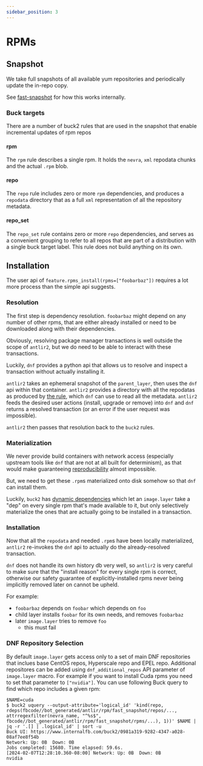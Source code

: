 ```yaml
---
sidebar_position: 3
---
```


# RPMs

## Snapshot

We take full snapshots of all available yum repositories and periodically update
the in-repo copy.

<FbInternalOnly>
See <a href="../fb/fast-snapshot">fast-snapshot</a> for how this works internally.
</FbInternalOnly>

### Buck targets

There are a number of buck2 rules that are used in the snapshot that enable
incremental updates of rpm repos

#### rpm

The `rpm` rule describes a single rpm. It holds the `nevra`, `xml` repodata
chunks and the actual `.rpm` blob.

#### repo

The `repo` rule includes zero or more `rpm` dependencies, and produces a
`repodata` directory that as a full `xml` representation of all the repository
metadata.

#### repo_set

The `repo_set` rule contains zero or more `repo` dependencies, and serves as a
convenient grouping to refer to all repos that are part of a distribution with a
single buck target label. This rule does not build anything on its own.

## Installation

The user api of `feature.rpms_install(rpms=["foobarbaz"])` requires a lot more
process than the simple api suggests.

### Resolution

The first step is dependency resolution. `foobarbaz` might depend on any number
of other rpms, that are either already installed or need to be downloaded along
with their dependencies.

Obviously, resolving package manager transactions is well outside the scope of
`antlir2`, but we do need to be able to interact with these transactions.

Luckily, `dnf` provides a python api that allows us to resolve and inspect a
transaction without actually installing it.

`antlir2` takes an ephemeral snapshot of the `parent_layer`, then uses the `dnf`
api within that container. `antlir2` provides a directory with all the repodatas
as produced by [the rule](#repo), which `dnf` can use to read all the metadata.
`antlir2` feeds the desired user actions (install, upgrade or remove) into `dnf`
and `dnf` returns a resolved transaction (or an error if the user request was
impossible).

`antlir2` then passes that resolution back to the `buck2` rules.

### Materialization

We never provide build containers with network access (especially upstream tools
like `dnf` that are not at all built for determinism), as that would make
guaranteeing [reproducibility](../../reproducibility) almost impossible.

But, we need to get these `.rpm`s materialized onto disk somehow so that `dnf`
can install them.

Luckily, `buck2` has
[dynamic dependencies](https://buck2.build/docs/rule_authors/dynamic_dependencies/)
which let an `image.layer` take a "dep" on every single rpm that's made
available to it, but only selectively materialize the ones that are actually
going to be installed in a transaction.

### Installation

Now that all the `repodata` and needed `.rpm`s have been locally materialized,
`antlir2` re-invokes the `dnf` api to actually do the already-resolved
transaction.

`dnf` does not handle its own history db very well, so `antlir2` is very careful
to make sure that the "install reason" for every single rpm is correct,
otherwise our safety guarantee of explicitly-installed rpms never being
implicitly removed later on cannot be upheld.

For example:

- `foobarbaz` depends on `foobar` which depends on `foo`
- child layer installs `foobar` for its own needs, and removes `foobarbaz`
- later `image.layer` tries to remove `foo`
  - this must fail

### DNF Repository Selection

By default `image.layer` gets access only to a set of main DNF repositories that inclues base
CentOS repos, Hyperscale repo and EPEL repo. Additional repositores can be added using `dnf_additional_repos`
API parameter of `image.layer` macro. For example if you want to install Cuda rpms you need to set that
parameter to `["nvidia"]`. You can use following Buck query to find which repo includes a given rpm:

```
$NAME=cuda
$ buck2 uquery --output-attribute='logical_id' 'kind(repo, rdeps(fbcode//bot_generated/antlir/rpm/fast_snapshot/repos/..., attrregexfilter(nevra_name, "^%s$", fbcode//bot_generated/antlir/rpm/fast_snapshot/rpms/...), 1))' $NAME | jq -r '.[] | .logical_id' | sort -u
Buck UI: https://www.internalfb.com/buck2/0981a319-9282-4347-a028-08af7ee8f54b
Network: Up: 0B  Down: 0B
Jobs completed: 15680. Time elapsed: 59.6s.
[2024-02-07T12:28:10.360-08:00] Network: Up: 0B  Down: 0B
nvidia
```
